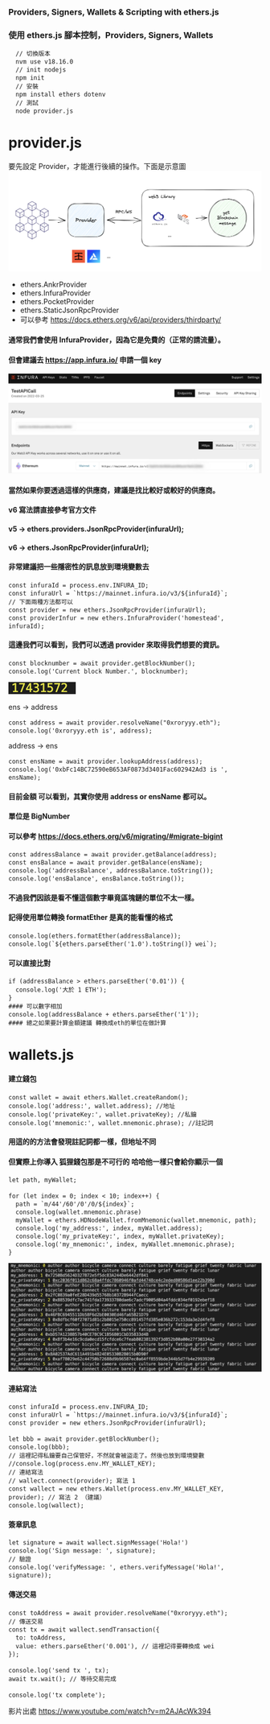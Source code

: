### Providers, Signers, Wallets & Scripting with ethers.js
### 使用 ethers.js 腳本控制，Providers, Signers, Wallets

```
  // 切換版本
  nvm use v18.16.0
  // init nodejs
  npm init
  // 安裝
  npm install ethers dotenv
  // 測試
  node provider.js 
```
# provider.js
  要先設定 Provider，才能進行後續的操作。下面是示意圖
![](../../images/Week2/Day1/provider.png)
  - ethers.AnkrProvider
  - ethers.InfuraProvider
  - ethers.PocketProvider
  - ethers.StaticJsonRpcProvider
  - 可以參考
    https://docs.ethers.org/v6/api/providers/thirdparty/

  #### 通常我們會使用 InfuraProvider，因為它是免費的（正常的請流量）。
  #### 但會建議去 https://app.infura.io/ 申請一個 key
  ![](../../images/Week2/Day1/infuraKey.png)
  #### 當然如果你要透過這樣的供應商，建議是找比較好或較好的供應商。

  ####  v6 寫法請直接參考官方文件
  ####  v5 -> ethers.providers.JsonRpcProvider(infuraUrl);
  ####  v6 -> ethers.JsonRpcProvider(infuraUrl);

#### 非常建議把一些隱密性的訊息放到環境變數去
```
const infuraId = process.env.INFURA_ID;
const infuraUrl = `https://mainnet.infura.io/v3/${infuraId}`;
// 下面兩種方法都可以
const provider = new ethers.JsonRpcProvider(infuraUrl);
const providerInfur = new ethers.InfuraProvider('homestead', infuraId);
```
#### 這邊我們可以看到，我們可以透過 provider 來取得我們想要的資訊。
```
const blocknumber = await provider.getBlockNumber();
console.log('Current block Number.', blocknumber);
```
![](../../images/Week2/Day1/getblocknumber.png)

ens -> address
```
const address = await provider.resolveName("0xroryyy.eth");
console.log('0xroryyy.eth is', address);
```
address -> ens
```
const ensName = await provider.lookupAddress(address);
console.log('0xbFc14BC72590eB653AF0873d3401Fac602942Ad3 is ', ensName);
```
#### 目前金額 可以看到，其實你使用 address or ensName 都可以。
#### 單位是 BigNumber
#### 可以參考 https://docs.ethers.org/v6/migrating/#migrate-bigint
```
const addressBalance = await provider.getBalance(address);
const ensBalance = await provider.getBalance(ensName);
console.log('addressBalance', addressBalance.toString());
console.log('ensBalance', ensBalance.toString());
```
#### 不過我們因該是看不懂這個數字畢竟區塊鏈的單位不太一樣。
#### 記得使用單位轉換 formatEther 是真的能看懂的格式
```
console.log(ethers.formatEther(addressBalance));
console.log(`${ethers.parseEther('1.0').toString()} wei`);
```
#### 可以直接比對
```
if (addressBalance > ethers.parseEther('0.01')) {
  console.log('大於 1 ETH');
}
#### 可以數字相加
console.log(addressBalance + ethers.parseEther('1'));
#### 總之如果要計算金額建議 轉換成eth的單位在做計算
```

# wallets.js


#### 建立錢包
```
const wallet = await ethers.Wallet.createRandom();
console.log('address:', wallet.address); //地址
console.log('privateKey:', wallet.privateKey); //私鑰
console.log('mnemonic:', wallet.mnemonic.phrase); //註記詞
```
#### 用這的的方法會發現註記詞都一樣，但地址不同
#### 但實際上你導入 狐狸錢包那是不可行的 哈哈他一樣只會給你顯示一個
```
let path, myWallet;

for (let index = 0; index < 10; index++) {
  path = `m/44'/60'/0'/0/${index}`;
  console.log(wallet.mnemonic.phrase)
  myWallet = ethers.HDNodeWallet.fromMnemonic(wallet.mnemonic, path);
  console.log('my_address:', index, myWallet.address);
  console.log('my_privateKey:', index, myWallet.privateKey);
  console.log('my_mnemonic:', index, myWallet.mnemonic.phrase);
}
```
![](../../images/Week2/Day1/wallectCreate.png)
#### 連結寫法
```
const infuraId = process.env.INFURA_ID;
const infuraUrl = `https://mainnet.infura.io/v3/${infuraId}`;
const provider = new ethers.JsonRpcProvider(infuraUrl);

let bbb = await provider.getBlockNumber();
console.log(bbb);
// 這裡記得私鑰要自己保管好，不然就會被盜走了。然後也放到環境變數
//console.log(process.env.MY_WALLET_KEY);
// 連結寫法
// wallect.connect(provider); 寫法 1
const wallect = new ethers.Wallet(process.env.MY_WALLET_KEY, provider); // 寫法 2 （建議）
console.log(wallect);

```

#### 簽章訊息
```
let signature = await wallect.signMessage('Hola!')
console.log('Sign message: ', signature);
// 驗證
console.log('verifyMessage: ', ethers.verifyMessage('Hola!', signature));
```

#### 傳送交易
```
const toAddress = await provider.resolveName("0xroryyy.eth");
// 傳送交易
const tx = await wallect.sendTransaction({
  to: toAddress,
  value: ethers.parseEther('0.001'), // 這裡記得要轉換成 wei
});

console.log('send tx ', tx);
await tx.wait(); // 等待交易完成

console.log('tx complete');
```


影片出處
https://www.youtube.com/watch?v=m2AJAcWk394